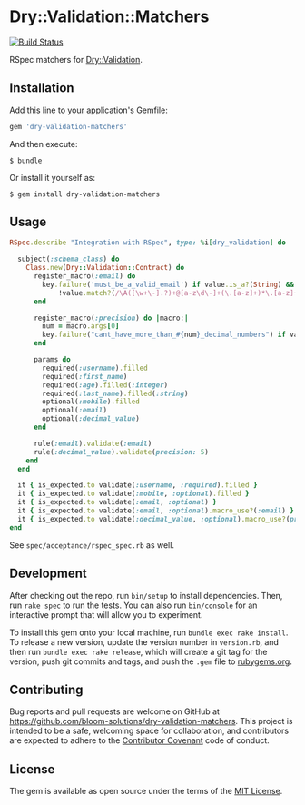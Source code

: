 # Dry::Validation::Matchers

[![Build Status](https://travis-ci.org/bloom-solutions/dry-validation-matchers.svg?branch=master)](https://travis-ci.org/bloom-solutions/dry-validation-matchers)

RSpec matchers for [Dry::Validation](dry-rb.org/gems/dry-validation).

## Installation

Add this line to your application's Gemfile:

```ruby
gem 'dry-validation-matchers'
```

And then execute:

    $ bundle

Or install it yourself as:

    $ gem install dry-validation-matchers

## Usage

```ruby
RSpec.describe "Integration with RSpec", type: %i[dry_validation] do

  subject(:schema_class) do
    Class.new(Dry::Validation::Contract) do
      register_macro(:email) do
        key.failure('must_be_a_valid_email') if value.is_a?(String) &&
            !value.match?(/\A([\w+\-].?)+@[a-z\d\-]+(\.[a-z]+)*\.[a-z]+\z/i)
      end

      register_macro(:precision) do |macro:|
        num = macro.args[0]
        key.failure("cant_have_more_than_#{num}_decimal_numbers") if value && value.to_s.split('.').last.size > num
      end

      params do
        required(:username).filled
        required(:first_name)
        required(:age).filled(:integer)
        required(:last_name).filled(:string)
        optional(:mobile).filled
        optional(:email)
        optional(:decimal_value)
      end

      rule(:email).validate(:email)
      rule(:decimal_value).validate(precision: 5)
    end
  end

  it { is_expected.to validate(:username, :required).filled }
  it { is_expected.to validate(:mobile, :optional).filled }
  it { is_expected.to validate(:email, :optional) }
  it { is_expected.to validate(:email, :optional).macro_use?(:email) }
  it { is_expected.to validate(:decimal_value, :optional).macro_use?(precision: 5) }
end
```

See `spec/acceptance/rspec_spec.rb` as well.

## Development

After checking out the repo, run `bin/setup` to install dependencies. Then, run `rake spec` to run the tests. You can also run `bin/console` for an interactive prompt that will allow you to experiment.

To install this gem onto your local machine, run `bundle exec rake install`. To release a new version, update the version number in `version.rb`, and then run `bundle exec rake release`, which will create a git tag for the version, push git commits and tags, and push the `.gem` file to [rubygems.org](https://rubygems.org).

## Contributing

Bug reports and pull requests are welcome on GitHub at https://github.com/bloom-solutions/dry-validation-matchers. This project is intended to be a safe, welcoming space for collaboration, and contributors are expected to adhere to the [Contributor Covenant](http://contributor-covenant.org) code of conduct.


## License

The gem is available as open source under the terms of the [MIT License](http://opensource.org/licenses/MIT).

